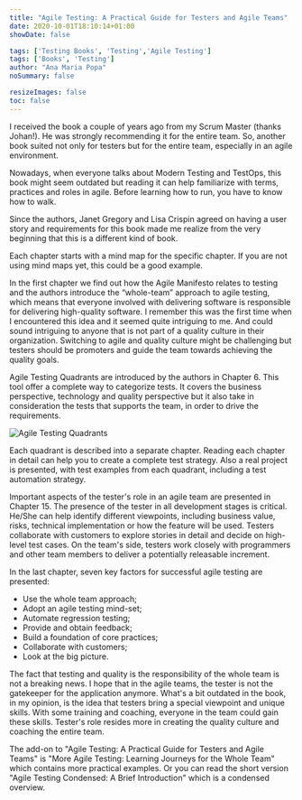 ```yaml
---
title: "Agile Testing: A Practical Guide for Testers and Agile Teams"
date: 2020-10-01T18:10:14+01:00
showDate: false

tags: ['Testing Books', 'Testing','Agile Testing']
tags: ['Books', 'Testing']
author: "Ana Maria Popa"
noSummary: false

resizeImages: false
toc: false
---
```

I received the book a couple of years ago from my Scrum Master (thanks Johan!). He was strongly recommending it for the entire team. So, another book suited not only for testers but for the entire team, especially in an agile environment.

Nowadays, when everyone talks about Modern Testing and TestOps, this book might seem outdated but reading it can help familiarize with terms, practices and roles in agile. Before learning how to run, you have to know how to walk.

Since the authors, Janet Gregory and Lisa Crispin agreed on having a user story and requirements for this book made me realize from the very beginning that this is a different kind of book.

Each chapter starts with a mind map for the specific chapter. If you are not using mind maps yet, this could be a good example.

In the first chapter we find out how the Agile Manifesto relates to testing and the authors introduce the “whole-team” approach to agile testing, which means that everyone involved with delivering software is responsible for delivering high-quality software. I remember this was the first time when I encountered this idea and it seemed quite intriguing to me. And could sound intriguing to anyone that is not part of a quality culture in their organization. Switching to agile and quality culture might be challenging but testers should be promoters and guide the team towards achieving the quality goals.

Agile Testing Quadrants are introduced by the authors in Chapter 6. This tool offer a complete way to categorize tests. It covers the business perspective, technology and quality perspective but it also take in consideration the tests that supports the team, in order to drive the requirements.

![Agile Testing Quadrants](/images/Agile-Testing-Quadrants.png)

Each quadrant is described into a separate chapter. Reading each chapter in detail can help you to create a complete test strategy. Also a real project is presented, with test examples from each quadrant, including a test automation strategy.

Important aspects of the tester's role in an agile team are presented in Chapter 15. The presence of the tester in all development stages is critical. He/She can help identify different viewpoints, including business value, risks, technical implementation or how the feature will be used. Testers collaborate with customers to explore stories in detail and decide on high-level test cases. On the team's side, testers work closely with programmers and other team members to deliver a potentially releasable increment.

In the last chapter, seven key factors for successful agile testing are presented:

- Use the whole team approach;
- Adopt an agile testing mind-set;
- Automate regression testing;
- Provide and obtain feedback;
- Build a foundation of core practices;
- Collaborate with customers;
- Look at the big picture.

The fact that testing and quality is the responsibility of the whole team is not a breaking news. I hope that in the agile teams, the tester is not the gatekeeper for the application anymore. What's a bit outdated in the book, in my opinion, is the idea that testers bring a special viewpoint and unique skills. With some training and coaching, everyone in the team could gain these skills. Tester's role resides more in creating the quality culture and coaching the entire team.

The add-on to "Agile Testing: A Practical Guide for Testers and Agile Teams" is "More Agile Testing: Learning Journeys for the Whole Team" which contains more practical examples. Or you can read the short version "Agile Testing Condensed: A Brief Introduction" which is a condensed overview.